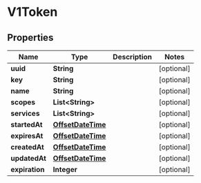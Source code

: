 

# V1Token

## Properties

Name | Type | Description | Notes
------------ | ------------- | ------------- | -------------
**uuid** | **String** |  |  [optional]
**key** | **String** |  |  [optional]
**name** | **String** |  |  [optional]
**scopes** | **List&lt;String&gt;** |  |  [optional]
**services** | **List&lt;String&gt;** |  |  [optional]
**startedAt** | [**OffsetDateTime**](OffsetDateTime.md) |  |  [optional]
**expiresAt** | [**OffsetDateTime**](OffsetDateTime.md) |  |  [optional]
**createdAt** | [**OffsetDateTime**](OffsetDateTime.md) |  |  [optional]
**updatedAt** | [**OffsetDateTime**](OffsetDateTime.md) |  |  [optional]
**expiration** | **Integer** |  |  [optional]



